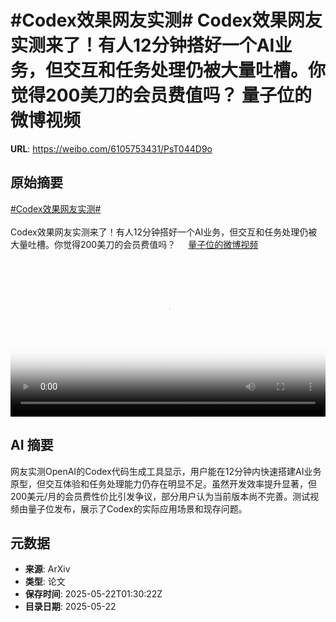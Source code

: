 # #Codex效果网友实测# Codex效果网友实测来了！有人12分钟搭好一个AI业务，但交互和任务处理仍被大量吐槽。你觉得200美刀的会员费值吗？ 量子位的微博视频

**URL**: https://weibo.com/6105753431/PsT044D9o

## 原始摘要

<a href="https://m.weibo.cn/search?containerid=231522type%3D1%26t%3D10%26q%3D%23Codex%E6%95%88%E6%9E%9C%E7%BD%91%E5%8F%8B%E5%AE%9E%E6%B5%8B%23&amp;extparam=%23Codex%E6%95%88%E6%9E%9C%E7%BD%91%E5%8F%8B%E5%AE%9E%E6%B5%8B%23" data-hide=""><span class="surl-text">#Codex效果网友实测#</span></a> <br><br>Codex效果网友实测来了！有人12分钟搭好一个AI业务，但交互和任务处理仍被大量吐槽。你觉得200美刀的会员费值吗？ <a href="https://video.weibo.com/show?fid=1034:5168808328101962" data-hide=""><span class="url-icon"><img style="width: 1rem;height: 1rem" src="https://h5.sinaimg.cn/upload/2015/09/25/3/timeline_card_small_video_default.png" referrerpolicy="no-referrer"></span><span class="surl-text">量子位的微博视频</span></a> <br clear="both"><div style="clear: both"></div><video controls="controls" poster="https://tvax2.sinaimg.cn/orj480/006Fd7o3gy1i1najtd6eyj30u01hcn0y.jpg" style="width: 100%"><source src="https://f.video.weibocdn.com/o0/KDwKWmwIlx08oqafd5rO01041200ihyC0E010.mp4?label=mp4_720p&amp;template=720x1280.24.0&amp;ori=0&amp;ps=1CwnkDw1GXwCQx&amp;Expires=1747880770&amp;ssig=4LO57l3VvR&amp;KID=unistore,video"><source src="https://f.video.weibocdn.com/o0/AUeQ55eXlx08oqaexu3u01041200awfL0E010.mp4?label=mp4_hd&amp;template=540x960.24.0&amp;ori=0&amp;ps=1CwnkDw1GXwCQx&amp;Expires=1747880770&amp;ssig=k4XLHdPZXe&amp;KID=unistore,video"><source src="https://f.video.weibocdn.com/o0/pbljGZXUlx08oqaeip0Q010412007ktK0E010.mp4?label=mp4_ld&amp;template=360x640.24.0&amp;ori=0&amp;ps=1CwnkDw1GXwCQx&amp;Expires=1747880770&amp;ssig=4eZYR7yPou&amp;KID=unistore,video"><p>视频无法显示，请前往<a href="https://video.weibo.com/show?fid=1034%3A5168808328101962" target="_blank" rel="noopener noreferrer">微博视频</a>观看。</p></video>

## AI 摘要

网友实测OpenAI的Codex代码生成工具显示，用户能在12分钟内快速搭建AI业务原型，但交互体验和任务处理能力仍存在明显不足。虽然开发效率提升显著，但200美元/月的会员费性价比引发争议，部分用户认为当前版本尚不完善。测试视频由量子位发布，展示了Codex的实际应用场景和现存问题。

## 元数据

- **来源**: ArXiv
- **类型**: 论文
- **保存时间**: 2025-05-22T01:30:22Z
- **目录日期**: 2025-05-22
